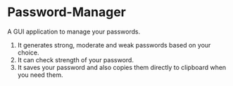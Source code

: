 # Password-Manager
A GUI application to manage your passwords. 
1. It generates strong, moderate and weak passwords based on your choice.
2. It can check strength of your password.
3. It saves your password and also copies them directly to clipboard when you need them.
